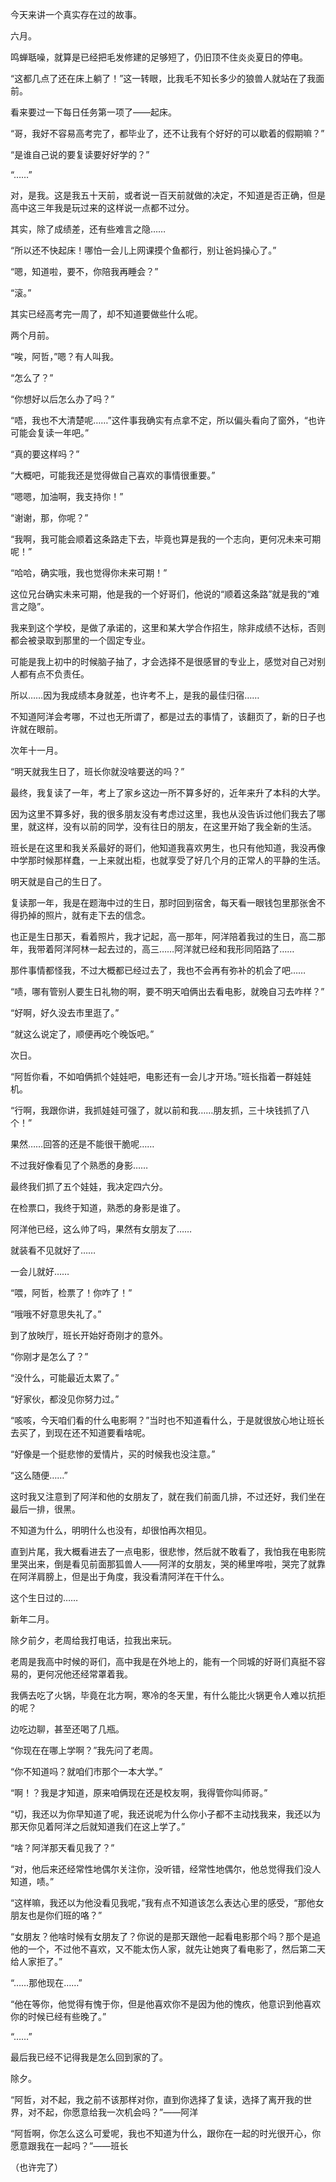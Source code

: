今天来讲一个真实存在过的故事。

六月。

鸣蝉聒噪，就算是已经把毛发修建的足够短了，仍旧顶不住炎炎夏日的停电。

“这都几点了还在床上躺了！”这一转眼，比我毛不知长多少的狼兽人就站在了我面前。

看来要过一下每日任务第一项了——起床。

“哥，我好不容易高考完了，都毕业了，还不让我有个好好的可以歇着的假期嘛？”

“是谁自己说的要复读要好好学的？”

“……”

对，是我。这是我五十天前，或者说一百天前就做的决定，不知道是否正确，但是高中这三年我是玩过来的这样说一点都不过分。

其实，除了成绩差，还有些难言之隐……

“所以还不快起床！哪怕一会儿上网课摸个鱼都行，别让爸妈操心了。”

“嗯，知道啦，要不，你陪我再睡会？”

“滚。”

其实已经高考完一周了，却不知道要做些什么呢。

两个月前。

“唉，阿哲，”嗯？有人叫我。

“怎么了？”

“你想好以后怎么办了吗？”

“唔，我也不大清楚呢……”这件事我确实有点拿不定，所以偏头看向了窗外，“也许可能会复读一年吧。”

“真的要这样吗？”

“大概吧，可能我还是觉得做自己喜欢的事情很重要。”

“嗯嗯，加油啊，我支持你！”

“谢谢，那，你呢？”

“我啊，我可能会顺着这条路走下去，毕竟也算是我的一个志向，更何况未来可期呢！”

“哈哈，确实哦，我也觉得你未来可期！”

这位兄台确实未来可期，他是我的一个好哥们，他说的“顺着这条路”就是我的“难言之隐”。

我来到这个学校，是做了承诺的，这里和某大学合作招生，除非成绩不达标，否则都会被录取到那里的一个固定专业。

可能是我上初中的时候脑子抽了，才会选择不是很感冒的专业上，感觉对自己对别人都有点不负责任。

所以……因为我成绩本身就差，也许考不上，是我的最佳归宿……

不知道阿洋会考哪，不过也无所谓了，都是过去的事情了，该翻页了，新的日子也许就在眼前。


次年十一月。

“明天就我生日了，班长你就没啥要送的吗？”

最终，我复读了一年，考上了家乡这边一所不算多好的，近年来升了本科的大学。

因为这里不算多好，我的很多朋友没有考虑过这里，我也从没告诉过他们我去了哪里，就这样，没有以前的同学，没有往日的朋友，在这里开始了我全新的生活。

班长是在这里和我关系最好的哥们，他知道我喜欢男生，也只有他知道，我没再像中学那时候那样蠢，一上来就出柜，也就享受了好几个月的正常人的平静的生活。

明天就是自己的生日了。

复读那一年，我是在题海中过的生日，那时回到宿舍，每天看一眼钱包里那张舍不得扔掉的照片，就有走下去的信念。

也正是生日那天，看着照片，我才记起，高一那年，阿洋陪着我过的生日，高二那年，我带着阿洋阿林一起去过的，高三……阿洋就已经和我形同陌路了……

那件事情都怪我，不过大概都已经过去了，我也不会再有弥补的机会了吧……

“啧，哪有管别人要生日礼物的啊，要不明天咱俩出去看电影，就晚自习去咋样？”

“好啊，好久没去市里逛了。”

“就这么说定了，顺便再吃个晚饭吧。”

次日。

“阿哲你看，不如咱俩抓个娃娃吧，电影还有一会儿才开场。”班长指着一群娃娃机。

“行啊，我跟你讲，我抓娃娃可强了，就以前和我……朋友抓，三十块钱抓了八个！”

果然……回答的还是不能很干脆呢……

不过我好像看见了个熟悉的身影……

最终我们抓了五个娃娃，我决定四六分。

在检票口，我终于知道，熟悉的身影是谁了。

阿洋他已经，这么帅了吗，果然有女朋友了……

就装看不见就好了……

一会儿就好……

“喂，阿哲，检票了！你咋了！”

“哦哦不好意思失礼了。”

到了放映厅，班长开始好奇刚才的意外。

“你刚才是怎么了？”

“没什么，可能最近太累了。”

“好家伙，都没见你努力过。”

“咳咳，今天咱们看的什么电影啊？”当时也不知道看什么，于是就很放心地让班长去买了，到现在还不知道要看啥呢。

“好像是一个挺悲惨的爱情片，买的时候我也没注意。”

“这么随便……”

这时我又注意到了阿洋和他的女朋友了，就在我们前面几排，不过还好，我们坐在最后一排，很黑。

不知道为什么，明明什么也没有，却很怕再次相见。

直到片尾，我大概看进去了一点电影，很悲惨，然后就不敢看了，我怕我在电影院里哭出来，倒是看见前面那狐兽人——阿洋的女朋友，哭的稀里哗啦，哭完了就靠在阿洋肩膀上，但是出于角度，我没看清阿洋在干什么。

这个生日过的……

新年二月。

除夕前夕，老周给我打电话，拉我出来玩。

老周是我高中时候的哥们，高中我是在外地上的，能有一个同城的好哥们真挺不容易的，更何况他还经常罩着我。

我俩去吃了火锅，毕竟在北方啊，寒冷的冬天里，有什么能比火锅更令人难以抗拒的呢？

边吃边聊，甚至还喝了几瓶。

“你现在在哪上学啊？”我先问了老周。

“你不知道吗？就咱们市那个一本大学。”

“啊！？我是才知道，原来咱俩现在还是校友啊，我得管你叫师哥。”

“切，我还以为你早知道了呢，我还说呢为什么你小子都不主动找我来，我还以为那天你见着阿洋之后就知道我们在这上学了。”

“啥？阿洋那天看见我了？”

“对，他后来还经常性地偶尔关注你，没听错，经常性地偶尔，他总觉得我们没人知道，啧。”

“这样嘛，我还以为他没看见我呢，”我有点不知道该怎么表达心里的感受，“那他女朋友也是你们班的咯？”

“女朋友？他啥时候有女朋友了？你说的是那天跟他一起看电影那个吗？那个是追他的一个，不过他不喜欢，又不能太伤人家，就先让她爽了看电影了，然后第二天给人家拒了。”

“……那他现在……”

“他在等你，他觉得有愧于你，但是他喜欢你不是因为他的愧疚，他意识到他喜欢你的时候已经有些晚了。”

“……”

最后我已经不记得我是怎么回到家的了。

除夕。

“阿哲，对不起，我之前不该那样对你，直到你选择了复读，选择了离开我的世界，对不起，你愿意给我一次机会吗？”——阿洋

“阿哲啊，你怎么这么可爱呢，我也不知道为什么，跟你在一起的时光很开心，你愿意跟我在一起吗？”——班长

（也许完了）

